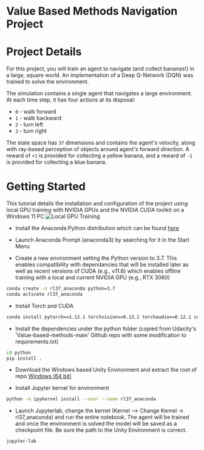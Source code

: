 # Value Based Methods Navigation Project

# Project Details
For this project, you will train an agent to navigate (and collect bananas!) in a large, square world.
An implementation of a Deep Q-Network (DQN) was trained to solve the environment.


The simulation contains a single agent that navigates a large environment.  At each time step, it has four actions at its disposal:
- `0` - walk forward 
- `1` - walk backward
- `2` - turn left
- `3` - turn right

The state space has `37` dimensions and contains the agent's velocity, along with ray-based perception of objects around agent's forward direction.
A reward of `+1` is provided for collecting a yellow banana, and a reward of `-1` is provided for collecting a blue banana.

# Getting Started
This tutorial details the installation and configuration of the project using local GPU training with NVIDIA GPUs and the NVIDIA CUDA toolkit on a Windows 11 PC
![Local GPU Training](https://github.com/mindcriminal/Udacity_RL_Nanodegree_Projects/tree/main/Value_Based_Methods_Navigation/GPU_Screenshot.png)

* Install the Anaconda Python distribution which can be found [here](https://www.anaconda.com/)

* Launch Anaconda Prompt (anaconda3) by searching for it in the Start Menu

* Create a new environment setting the Python version to 3.7.  This enables compatibility with dependancies that will be installed later as well as recent versions of CUDA (e.g., v11.6) which enables offline training with a local and current NVIDIA GPU (e.g., RTX 3060)
```bash
conda create -n rl37_anaconda python=3.7
conda activate rl37_anaconda 
```
* Install Torch and CUDA
```bash
conda install pytorch==1.12.1 torchvision==0.13.1 torchaudio==0.12.1 cudatoolkit=11.6 -c pytorch -c conda-forge
```
* Install the dependencies under the python folder (copied from Udacity's 'Value-based-methods-main' Github repo with some modification to requirements.txt)
```bash
cd python
pip install .
```
* Download the Windows based Unity Environment and extract the root of repo
[Windows (64 bit)](https://s3-us-west-1.amazonaws.com/udacity-drlnd/P1/Banana/Banana_Windows_x86_64.zip)

* Install Jupyter kernel for environment
```bash
python -m ipykernel install --user --name rl37_anaconda
```
* Launch Jupyterlab, change the kernel (Kernel --> Change Kernel -> rl37_anaconda) and run the entire notebook. The agent will be trained and once the environment is solved the model will be saved as a checkpoint file. Be sure the path to the Unity Environment is correct.
```bash
jupyter-lab
```
